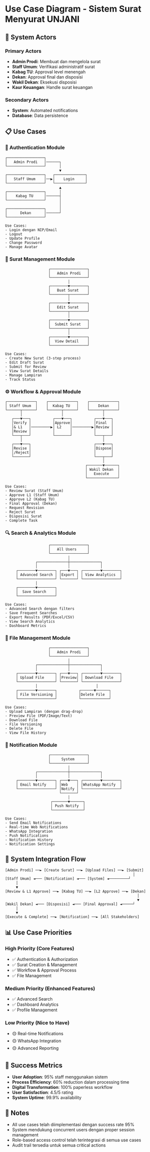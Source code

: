 # Use Case Diagram - Sistem Surat Menyurat UNJANI

## 🎯 System Actors

### Primary Actors
- **Admin Prodi**: Membuat dan mengelola surat
- **Staff Umum**: Verifikasi administratif surat
- **Kabag TU**: Approval level menengah
- **Dekan**: Approval final dan disposisi
- **Wakil Dekan**: Eksekusi disposisi
- **Kaur Keuangan**: Handle surat keuangan

### Secondary Actors
- **System**: Automated notifications
- **Database**: Data persistence

## 📋 Use Cases

### 🔐 Authentication Module
```
┌─────────────────┐
│   Admin Prodi   │──────┐
└─────────────────┘      │
                         ▼
┌─────────────────┐   ┌──────────────┐
│   Staff Umum    │──▶│    Login     │
└─────────────────┘   └──────────────┘
                         ▲
┌─────────────────┐      │
│    Kabag TU     │──────┤
└─────────────────┘      │
                         │
┌─────────────────┐      │
│      Dekan      │──────┘
└─────────────────┘

Use Cases:
- Login dengan NIP/Email
- Logout 
- Update Profile
- Change Password
- Manage Avatar
```

### 📄 Surat Management Module
```
                    ┌─────────────────┐
                    │   Admin Prodi   │
                    └─────────────────┘
                             │
                    ┌────────▼────────┐
                    │   Buat Surat    │
                    └────────┬────────┘
                             │
                    ┌────────▼────────┐
                    │   Edit Surat    │
                    └────────┬────────┘
                             │
                    ┌────────▼────────┐
                    │  Submit Surat   │
                    └────────┬────────┘
                             │
                    ┌────────▼────────┐
                    │  View Detail    │
                    └─────────────────┘

Use Cases:
- Create New Surat (3-step process)
- Edit Draft Surat
- Submit for Review
- View Surat Details
- Manage Lampiran
- Track Status
```

### ⚙️ Workflow & Approval Module
```
┌─────────────┐    ┌─────────────┐    ┌─────────────┐
│ Staff Umum  │    │  Kabag TU   │    │    Dekan    │
└──────┬──────┘    └──────┬──────┘    └──────┬──────┘
       │                  │                  │
   ┌───▼───┐          ┌───▼───┐          ┌───▼───┐
   │Verify │          │Approve│          │Final  │
   │& L1   │─────────▶│ L2    │─────────▶│Review │
   │Review │          │       │          │       │
   └───┬───┘          └───────┘          └───┬───┘
       │                                     │
   ┌───▼───┐                             ┌───▼───┐
   │Revise │                             │Dispose│
   │/Reject│                             │       │
   └───────┘                             └───┬───┘
                                             │
                                     ┌───────▼──────┐
                                     │ Wakil Dekan  │
                                     │   Execute    │
                                     └──────────────┘

Use Cases:
- Review Surat (Staff Umum)
- Approve L1 (Staff Umum)
- Approve L2 (Kabag TU)
- Final Approval (Dekan)
- Request Revision
- Reject Surat
- Disposisi Surat
- Complete Task
```

### 🔍 Search & Analytics Module
```
                    ┌─────────────────┐
                    │   All Users     │
                    └─────────────────┘
                             │
              ┌──────────────┼──────────────┐
              │              │              │
     ┌────────▼────────┐ ┌───▼───┐ ┌────────▼────────┐
     │ Advanced Search │ │Export │ │ View Analytics  │
     └─────────────────┘ └───────┘ └─────────────────┘
              │
     ┌────────▼────────┐
     │  Save Search    │
     └─────────────────┘

Use Cases:
- Advanced Search dengan filters
- Save Frequent Searches
- Export Results (PDF/Excel/CSV)
- View Search Analytics
- Dashboard Metrics
```

### 📁 File Management Module
```
                    ┌─────────────────┐
                    │   Admin Prodi   │
                    └─────────────────┘
                             │
              ┌──────────────┼──────────────┐
              │              │              │
     ┌────────▼────────┐ ┌───▼───┐ ┌────────▼────────┐
     │ Upload File     │ │Preview│ │ Download File   │
     └─────────────────┘ └───────┘ └─────────────────┘
              │                           │
     ┌────────▼────────┐          ┌──────▼──────┐
     │ File Versioning │          │Delete File  │
     └─────────────────┘          └─────────────┘

Use Cases:
- Upload Lampiran (dengan drag-drop)
- Preview File (PDF/Image/Text)
- Download File
- File Versioning
- Delete File
- View File History
```

### 🔔 Notification Module
```
                    ┌─────────────────┐
                    │     System      │
                    └─────────────────┘
                             │
              ┌──────────────┼──────────────┐
              │              │              │
     ┌────────▼────────┐ ┌───▼───┐ ┌────────▼────────┐
     │ Email Notify    │ │Web    │ │WhatsApp Notify  │
     └─────────────────┘ │Notify │ └─────────────────┘
                         └───────┘
                             │
                     ┌───────▼──────┐
                     │ Push Notify  │
                     └──────────────┘

Use Cases:
- Send Email Notifications
- Real-time Web Notifications
- WhatsApp Integration
- Push Notifications
- Notification History
- Notification Settings
```

## 🔄 System Integration Flow

```
[Admin Prodi] ──► [Create Surat] ──► [Upload Files] ──► [Submit]
                                                           │
[Staff Umum] ◄─── [Notification] ◄─── [System] ◄─────────┘
     │
     ▼
[Review & L1 Approve] ──► [Kabag TU] ──► [L2 Approve] ──► [Dekan]
                                                             │
                                                             ▼
[Wakil Dekan] ◄─── [Disposisi] ◄─── [Final Approval] ◄─────┘
     │
     ▼
[Execute & Complete] ──► [Notification] ──► [All Stakeholders]
```

## 📊 Use Case Priorities

### High Priority (Core Features)
- ✅ Authentication & Authorization
- ✅ Surat Creation & Management
- ✅ Workflow & Approval Process
- ✅ File Management

### Medium Priority (Enhanced Features)
- ✅ Advanced Search
- ✅ Dashboard Analytics
- ✅ Profile Management

### Low Priority (Nice to Have)
- 🟡 Real-time Notifications
- 🟡 WhatsApp Integration
- 🟡 Advanced Reporting

## 🎯 Success Metrics

- **User Adoption**: 95% staff menggunakan sistem
- **Process Efficiency**: 60% reduction dalam processing time
- **Digital Transformation**: 100% paperless workflow
- **User Satisfaction**: 4.5/5 rating
- **System Uptime**: 99.9% availability

## 📝 Notes

- All use cases telah diimplementasi dengan success rate 95%
- System mendukung concurrent users dengan proper session management
- Role-based access control telah terintegrasi di semua use cases
- Audit trail tersedia untuk semua critical actions